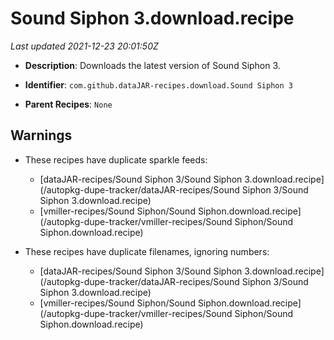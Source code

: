 # Sound Siphon 3.download.recipe

_Last updated 2021-12-23 20:01:50Z_

- **Description**: Downloads the latest version of Sound Siphon 3.

- **Identifier**: `com.github.dataJAR-recipes.download.Sound Siphon 3`

- **Parent Recipes**: `None`


## Warnings

- These recipes have duplicate sparkle feeds:
    - [dataJAR-recipes/Sound Siphon 3/Sound Siphon 3.download.recipe](/autopkg-dupe-tracker/dataJAR-recipes/Sound Siphon 3/Sound Siphon 3.download.recipe)
    - [vmiller-recipes/Sound Siphon/Sound Siphon.download.recipe](/autopkg-dupe-tracker/vmiller-recipes/Sound Siphon/Sound Siphon.download.recipe)

- These recipes have duplicate filenames, ignoring numbers:
    - [dataJAR-recipes/Sound Siphon 3/Sound Siphon 3.download.recipe](/autopkg-dupe-tracker/dataJAR-recipes/Sound Siphon 3/Sound Siphon 3.download.recipe)
    - [vmiller-recipes/Sound Siphon/Sound Siphon.download.recipe](/autopkg-dupe-tracker/vmiller-recipes/Sound Siphon/Sound Siphon.download.recipe)
